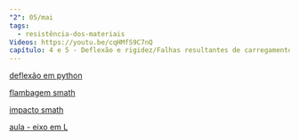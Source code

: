 ```yaml
---
"2": 05/mai
tags:
  - resistência-dos-materiais
Videos: https://youtu.be/cqHMfS9C7nQ
capítulo: 4 e 5 - Deflexão e rigidez/Falhas resultantes de carregamento estático
---
```

[deflexão em python](https://colab.research.google.com/drive/1S52vK-2pEACpP8Phhk79A7mhND0nNHms?usp=sharing)

[flambagem smath](https://1drv.ms/u/s!AmfyGvdmTYongvZuIAz1l-Kfl_fqDQ?e=6eeByK)

[impacto smath](https://1drv.ms/u/s!AmfyGvdmTYongvZr2CWmtjLzkEHm7g?e=V24fC0)

[aula - eixo em L](https://1drv.ms/u/s!AmfyGvdmTYongvcTqjJz3vZzaM67qw?e=CW6QAK)